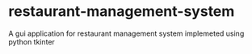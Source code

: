 # restaurant-management-system
A gui application for restaurant management system implemeted using python tkinter
